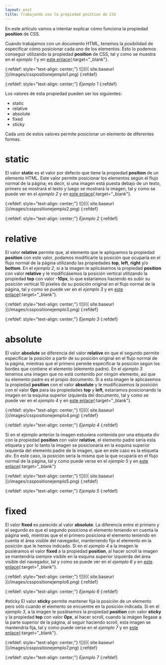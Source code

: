 ```yaml
---
layout: post
title: Trabajando con la propiedad position de CSS
---
```

En este artículo vamos a intentar explicar cómo funciona la propiedad __position__ de CSS.

Cuando trabajamos con un documento HTML, tenemos la posibilidad de especificar cómo posicionar cada uno de los elementos. Ésto lo podemos conseguir utilizando la propiedad __position__ de CSS, tal y como se muestra en el _ejemplo 1_ y en [este enlace](https://codepen.io/kikofermun83/pen/BaRBXqo){:target="_blank"}.

{:refdef: style="text-align: center;"}
![]({{ site.baseurl }}/images/csspositionejemplo1.png)
{:refdef}

{:refdef: style="text-align: center;"}
_Ejemplo 1_
{:refdef}

Los valores de esta propiedad pueden ser los siguientes:

- static
- relative
- absolute
- fixed
- sticky

Cada uno de estos valores permite posicionar un elemento de diferentes formas.

# static
El valor __static__ es el valor por defecto que tiene la propiedad __position__ de un elemento HTML. Este valor permite posicionar los elementos según el flujo normal de la página; es decir, si una imagen está puesta debajo de un texto, primero se mostrará el texto y luego se mostrará la imagen, tal y como se puede ver en el _ejemplo 2_ y en [este enlace](https://codepen.io/kikofermun83/pen/jOmOEqb){:target="_blank"}.

{:refdef: style="text-align: center;"}
![]({{ site.baseurl }}/images/csspositionejemplo2.png)
{:refdef}

{:refdef: style="text-align: center;"}
_Ejemplo 2_
{:refdef}

# relative
El valor __relative__ permite que, al elemento que le apliquemos la propiedad __position__ con este valor, podamos modificarle la posición que ocuparía en el flujo normal de la página utilizando las propiedades __top__, __left__, __right__ y/o __bottom__. En el _ejemplo 2_, si a la imagen le aplicásemos la propiedad __position__ con valor __relative__ y le modificásemos la posición vertical utilizando la propiedad __top__ con valor __-10px__, lo que estaríamos haciendo es subir su posición vertical 10 píxeles de su posición original en el flujo normal de la página, tal y como se puede ver en el _ejemplo 3_ y en [este enlace](https://codepen.io/kikofermun83/pen/VwbwYzV){:target="_blank"}.

{:refdef: style="text-align: center;"}
![]({{ site.baseurl }}/images/csspositionejemplo3.png)
{:refdef}

{:refdef: style="text-align: center;"}
_Ejemplo 3_
{:refdef}

# absolute
El valor __absolute__ se diferencia del valor __relative__ en que el segundo permite especificar la posición a partir de su posición original en el flujo normal de la página, mientras que el primero permite especificar la posición según los bordes que contiene el elemento (elemento padre).
En el _ejemplo 3_ tenemos una imagen que no está contenido por ningún elemento, así que su elemento padre es el propio documento. Si a esta imagen le aplicásemos la propiedad __position__ con el valor __absolute__ y le modificásemos la posición con el valor __0px__ para las propiedades __top__ y __left__, estaríamos posicionando la imagen en la esquina superior izquierda del documento, tal y como se puede ver en el _ejemplo 4_ y en [este enlace](https://codepen.io/kikofermun83/pen/GRmgWJB){:target="_blank"}.

{:refdef: style="text-align: center;"}
![]({{ site.baseurl }}/images/csspositionejemplo4.png)
{:refdef}

{:refdef: style="text-align: center;"}
_Ejemplo 4_
{:refdef}

Si en el ejemplo anterior la imagen estuviera contenida por una etiqueta div con la propiedad __position__ con valor __relative__, el elemento padre sería esta etiqueta y por lo tanto la imagen se posicionaría en la esquina superior ixquierda del elemento padre de la imagen, que en este caso es la etiqueta _div_. En este caso, la posición sería la misma que la que ocuparía en el flujo normal de la página, tal y como puede verse en el _ejemplo 5_ y en [este enlace](https://codepen.io/kikofermun83/pen/dyWPvRm){:target="_blank"}

{:refdef: style="text-align: center;"}
![]({{ site.baseurl }}/images/csspositionejemplo5.png)
{:refdef}

{:refdef: style="text-align: center;"}
_Ejemplo 5_
{:refdef}

# fixed
El valor __fixed__ es parecido al valor __absolute__. La diferencia entre el primero y el segundo es que el segundo posiciona el elemento teniendo en cuenta la página web, mientras que el el primero posiciona el elemento teniendo en cuenta el área visible del navegador, manteniendo fijo el elemento en la posición que le hemos indicado. Si en el _ejemplo 4_ a la imagen le pusiéramos el valor __fixed__ a la propiedad __position__, al hacer scroll la imagen se mantendría siempre visible en la esquina superior izquierda del área visible del navegador, tal y como se puede ver en el _ejemplo 6_ y en [este enlace](https://codepen.io/kikofermun83/pen/mdmyWxa){:target="_blank"}.

{:refdef: style="text-align: center;"}
![]({{ site.baseurl }}/images/csspositionejemplo6.png)
{:refdef}

{:refdef: style="text-align: center;"}
_Ejemplo 6_
{:refdef}

#sticky
El valor __sticky__ permite mantener fija la posición de un elemento pero sólo cuando el elemento se encuentre en la posición indicada. Si en el _ejemplo 3_, a la imagen le pusiésemos la propiedad __position__ con valor __sticky__ y la propiedad __top__ con valor __0px__, al hacer scroll, cuando la imágen llegase a la parte superior de la página, al seguir haciendo scroll, esta imagen se mantendría fija, tal y como puede verse en el _ejemplo 7_ y en [este enlace](https://codepen.io/kikofermun83/pen/NWjPpJG){:target="_blank"}.

{:refdef: style="text-align: center;"}
![]({{ site.baseurl }}/images/csspositionejemplo7.png)
{:refdef}

{:refdef: style="text-align: center;"}
_Ejemplo 7_
{:refdef}

